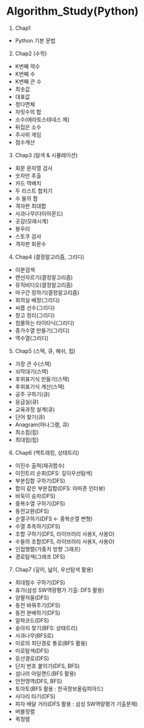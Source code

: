 # Algorithm_Study(Python)
1. Chap1
- Python 기본 문법
2. Chap2 (수학)
- K번째 약수
- K번째 수
- K번째 큰 수
- 최솟값
- 대표값
- 정다면체
- 자릿수의 합
- 소수(에라토스테네스 체)
- 뒤집은 소수
- 주사위 게임
- 점수계산
3. Chap3 (탐색 & 시뮬레이션)
- 회문 문자열 검사
- 숫자만 추출
- 카드 역배치
- 두 리스트 합치기
- 수 들의 합
- 격자판 최대합
- 사과나무(다이아몬드)
- 곳감(모래시계)
- 봉우리
- 스토쿠 검사
- 격자판 회문수
4. Chap4 (결정알고리즘, 그리디)
- 이분검색
- 랜선자르기(결정알고리즘)
- 뮤직비디오(결정알고리즘)
- 마구간 정하기(결정알고리즘)
- 회의실 배정(그리디)
- 씨름 선수(그리디)
- 창고 정리(그리디)
- 침몰하는 타이타닉(그리디)
- 증가수열 만들기(그리디)
- 역수열(그리디)
5. Chap5 (스택, 큐, 해쉬, 힙)
- 가장 큰 수(스택)
- 쇠막대기(스택)
- 후위표기식 만들기(스택)
- 후위표기식 계산(스택)
- 공주 구하기(큐)
- 응급실(큐)
- 교육과정 설계(큐)
- 단어 찾기(큐)
- Anagram(아나그램, 큐)
- 최소힙(힙)
- 최대힙(힙)
6. Chap6 (백트래킹, 상태트리)
- 이진수 출력(재귀함수)
- 이진트리 순회(DFS: 깊이우선탐색)
- 부분집합 구하기(DFS)
- 합이 같은 부분집합(DFS: 아마존 인터뷰)
- 바둑이 승차(DFS)
- 중복수열 구하기(DFS)
- 동전교환(DFS)
- 순열구하기(DFS <- 중복순열 변형)
- 수열 추측하기(DFS)
- 조합 구하기(DFS, 라이브러리 사용X, 사용O)
- 수들의 조합(DFS, 라이브러리 사용X, 사용O)
- 인접행렬(가중치 방향 그래프)
- 경로탐색(그래프 DFS)
7. Chap7 (깊이, 넓이, 우선탐색 활용)
- 최대점수 구하기(DFS)
- 휴가(삼성 SW역량평가 기출: DFS 활용)
- 양팔저울(DFS)
- 동전 바꿔주기(DFS)
- 동전 분배하기(DFS)
- 알파코드(DFS)
- 송아지 찾기(BFS: 상태트리)
- 사과나무(BFS로)
- 미로의 최단경로 통로(BFS 활용)
- 미로탐색(DFS)
- 등산경로(DFS)
- 단지 번호 붙이기(DFS, BFS)
- 섬나라 아일랜드(BFS 활용)
- 안전영역(DFS, BFS)
- 토마토(BFS 활용 : 한국정보올림피아드)
- 사다리 타기(DFS)
- 피자 배달 거리(DFS 활용 : 삼성 SW역량평가 기출문제)
- 버블정렬
- 퀵정렬
